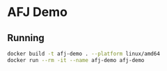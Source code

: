 # AFJ Demo

## Running

```sh
docker build -t afj-demo . --platform linux/amd64
docker run --rm -it --name afj-demo afj-demo
```
